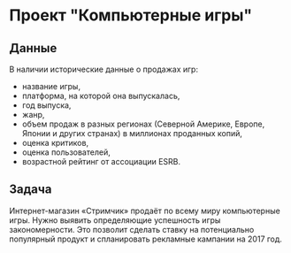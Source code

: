 # Проект "Компьютерные игры"

## Данные

В наличии исторические данные о продажах игр:
- название игры,
- платформа, на которой она выпускалась,
- год выпуска,
- жанр,
- объем продаж в разных регионах (Северной Америке, Европе, Японии и других странах) в миллионах проданных копий,
- оценка критиков,
- оценка пользователей,
- возрастной рейтинг от ассоциации ESRB.

## Задача

Интернет-магазин «Стримчик» продаёт по всему миру компьютерные игры. Нужно выявить определяющие успешность игры закономерности. Это позволит сделать ставку на потенциально популярный продукт и спланировать рекламные кампании на 2017 год. 
